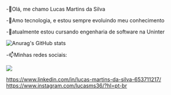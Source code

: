 -👋Olá, me chamo Lucas Martins da Silva

-👀Amo tecnologia, e estou sempre evoluindo meu conhecimento

-🌱atualmente estou cursando engenharia de software na Uninter


![Anurag's GitHub stats](https://github-readme-stats.vercel.app/api?username=lucasms26&show_icons=true&theme=radical)


-📫Minhas redes sociais:

<img src="https://www.google.com/url?sa=i&url=https%3A%2F%2Fwww.pngwing.com%2Fpt%2Fsearch%3Fq%3Dlinkedin%2BLogotipo&psig=AOvVaw0b5OUj0kIOHoX5AiiD__fV&ust=1730814040118000&source=images&cd=vfe&opi=89978449&ved=0CBQQjRxqFwoTCIjPt_fmwokDFQAAAAAdAAAAABAE" href="https://www.linkedin.com/in/lucas-martins-da-silva-653711217/">

https://www.linkedin.com/in/lucas-martins-da-silva-653711217/
https://www.instagram.com/lucasms36/?hl=pt-br

